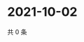 # 2021-10-02

共 0 条

<!-- BEGIN WEIBO -->
<!-- 最后更新时间 Sat Oct 02 2021 13:11:40 GMT+0800 (China Standard Time) -->

<!-- END WEIBO -->
